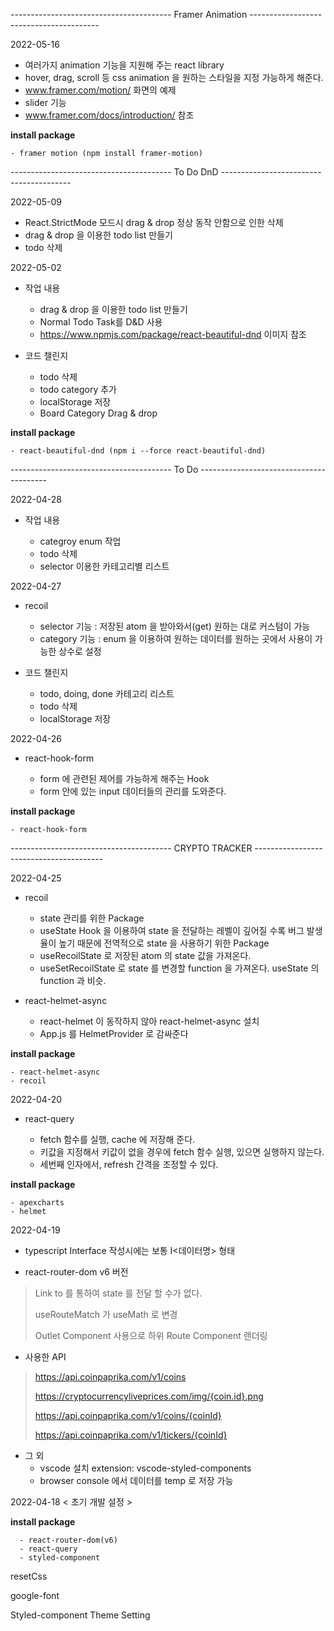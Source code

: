 ---------------------------------------- Framer Animation ----------------------------------------

2022-05-16

- 여러가지 animation 기능을 지원해 주는 react library
- hover, drag, scroll 등 css animation 을 원하는 스타일을 지정 가능하게 해준다.
- www.framer.com/motion/ 화면의 예제
- slider 기능
- www.framer.com/docs/introduction/ 참조

<b>install package</b>

    - framer motion (npm install framer-motion)

---------------------------------------- To Do DnD ----------------------------------------

2022-05-09

- React.StrictMode 모드시 drag & drop 정상 동작 안함으로 인한 삭제
- drag & drop 을 이용한 todo list 만들기
- todo 삭제

2022-05-02

- 작업 내용

  - drag & drop 을 이용한 todo list 만들기
  - Normal Todo Task를 D&D 사용
  - https://www.npmjs.com/package/react-beautiful-dnd 이미지 참조

- 코드 챌린지

  - todo 삭제
  - todo category 추가
  - localStorage 저장
  - Board Category Drag & drop

<b>install package</b>

    - react-beautiful-dnd (npm i --force react-beautiful-dnd)

---------------------------------------- To Do ----------------------------------------

2022-04-28

- 작업 내용

  - categroy enum 작업
  - todo 삭제
  - selector 이용한 카테고리별 리스트

2022-04-27

- recoil

  - selector 기능 : 저장된 atom 을 받아와서(get) 원하는 대로 커스텀이 가능
  - category 기능 : enum 을 이용하여 원하는 데이터를 원하는 곳에서 사용이 가능한 상수로 설정

- 코드 챌린지

  - todo, doing, done 카테고리 리스트
  - todo 삭제
  - localStorage 저장

2022-04-26

- react-hook-form

  - form 에 관련된 제어를 가능하게 해주는 Hook
  - form 안에 있는 input 데이터들의 관리를 도와준다.

<b>install package</b>

    - react-hook-form

---------------------------------------- CRYPTO TRACKER ----------------------------------------

2022-04-25

- recoil

  - state 관리를 위한 Package
  - useState Hook 을 이용하여 state 을 전달하는 레벨이 깊어질 수록 버그 발생율이 높기 때문에 전역적으로 state 을 사용하기 위한 Package
  - useRecoilState 로 저장된 atom 의 state 값을 가져온다.
  - useSetRecoilState 로 state 를 변경할 function 을 가져온다. useState 의 function 과 비슷.

- react-helmet-async

  - react-helmet 이 동작하지 않아 react-helmet-async 설치
  - App.js 를 HelmetProvider 로 감싸준다

<b>install package</b>

    - react-helmet-async
    - recoil

2022-04-20

- react-query

  - fetch 함수를 실행, cache 에 저장해 준다.
  - 키값을 지정해서 키값이 없을 경우에 fetch 함수 실행, 있으면 실행하지 않는다.
  - 세번째 인자에서, refresh 간격을 조정할 수 있다.

<b>install package</b>

    - apexcharts
    - helmet

2022-04-19

- typescript Interface 작성시에는 보통 I<데이터명> 형태

- react-router-dom v6 버전

> Link to 를 통하여 state 를 전달 할 수가 없다.
>
> useRouteMatch 가 useMath 로 변경
>
> Outlet Component 사용으로 하위 Route Component 랜더링

- 사용한 API

> https://api.coinpaprika.com/v1/coins
>
> https://cryptocurrencyliveprices.com/img/{coin.id}.png
>
> https://api.coinpaprika.com/v1/coins/{coinId}
>
> https://api.coinpaprika.com/v1/tickers/{coinId}

- 그 외
  - vscode 설치 extension: vscode-styled-components
  - browser console 에서 데이터를 temp 로 저장 가능

2022-04-18 < 초기 개발 설정 >

<b>install package</b>

      - react-router-dom(v6)
      - react-query
      - styled-component

resetCss

google-font

Styled-component Theme Setting

